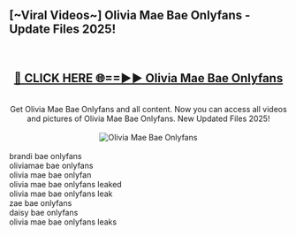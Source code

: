 <h2>[~Viral Videos~] Olivia Mae Bae Onlyfans - Update Files 2025!</h2>
<br>
<div align="center">
<h2><a href="https://betterlinks.top/A2PfLJ" rel="nofollow">🔴 CLICK HERE 🌐==►► Olivia Mae Bae Onlyfans</a></h2>
<br>
Get Olivia Mae Bae Onlyfans and all content. Now you can access all videos and pictures of Olivia Mae Bae Onlyfans. New Updated Files 2025!
<br>
<br>
<a href="https://betterlinks.top/A2PfLJ" rel="nofollow" data-target="animated-image.originalLink"><img src="https://i.ibb.co.com/WyWwxjT/player-gif2.gif" alt="Olivia Mae Bae Onlyfans" style="max-width: 100%; display: inline-block;" data-target="animated-image.originalImage"></a>
</div>
<br>
brandi bae onlyfans<br>
oliviamae bae onlyfans<br>
olivia mae bae onlyfan<br>
olivia mae bae onlyfans leaked<br>
olivia mae bae onlyfans leak<br>
zae bae onlyfans<br>
daisy bae onlyfans<br>
olivia mae bae onlyfans leaks